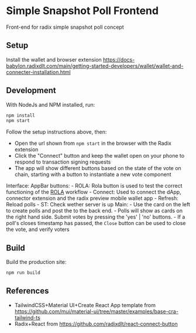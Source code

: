# Simple Snapshot Poll Frontend 

Front-end for radix simple snapshot poll concept

## Setup

Install the wallet and browser extension
https://docs-babylon.radixdlt.com/main/getting-started-developers/wallet/wallet-and-connecter-installation.html

## Development

With NodeJs and NPM installed, run:

```sh
npm install
npm start
```

Follow the setup instructions above, then:

- Open the url shown from `npm start` in the browser with the Radix extension
- Click the "Connect" button and keep the wallet open on your phone to respond to
  transaction signing requests
- The app will show different buttons based on the state of the vote on chain,
  starting with a button to instantiate a new vote component

Interface:
    AppBar buttons:
        - ROLA: Rola button is used to test the correct functioning of the [ROLA](https://github.com/radixdlt/rola-examples/tree/main) workflow
        - Connect: Used to connect the dApp, connector extension and the radix preview mobile wallet app
        - Refresh: Reload polls
        - ST: Check wether server is up
    Main:
        - Use the card on the left to create polls and post the to the back end.
        - Polls will show as cards on the right hand side. Submit votes by
pressing the 'yes' | 'no' buttons.
        - If a poll's closes timestamp has passed, the `Close` button can be used to close the vote, and verify voters

## Build

Build the production site:

```sh
npm run build
```

## References

- TailwindCSS+Material UI+Create React App template from https://github.com/mui/material-ui/tree/master/examples/base-cra-tailwind-ts
- Radix+React from https://github.com/radixdlt/react-connect-button 
